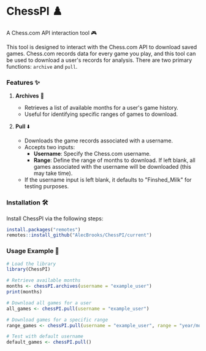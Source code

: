 # ChessPI ♟️
A Chess.com API interaction tool 🎮

This tool is designed to interact with the Chess.com API to download saved games. Chess.com records data for every game you play, and this tool can be used to download a user's records for analysis. There are two primary functions: `archive` and `pull`.

### Features ✨
1. **Archives** 📅
   - Retrieves a list of available months for a user's game history.
   - Useful for identifying specific ranges of games to download.

2. **Pull** ⬇️
   - Downloads the game records associated with a username.
   - Accepts two inputs:
     - **Username**: Specify the Chess.com username.
     - **Range**: Define the range of months to download. If left blank, all games associated with the username will be downloaded (this may take time).
   - If the username input is left blank, it defaults to "Finshed_Milk" for testing purposes.

### Installation 🛠️
Install ChessPI via the following steps:

```R
install.packages("remotes")
remotes::install_github("AlecBrooks/ChessPI/current")
```

### Usage Example 🧰
```R
# Load the library
library(ChessPI)

# Retrieve available months
months <- chessPI.archives(username = "example_user")
print(months)

# Download all games for a user
all_games <- chessPI.pull(username = "example_user")

# Download games for a specific range
range_games <- chessPI.pull(username = "example_user", range = "year/month")

# Test with default username
default_games <- chessPI.pull()
```
